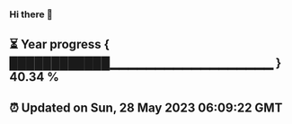 ### Hi there 👋
⏳ Year progress { ████████████▁▁▁▁▁▁▁▁▁▁▁▁▁▁▁▁▁▁ } 40.34 %
---
⏰ Updated on Sun, 28 May 2023 06:09:22 GMT
---

